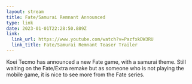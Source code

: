 ```yaml
---
layout: stream
title: Fate/Samurai Remnant Announced
type: link
date: 2023-01-01T22:28:50.889Z
link:
  link_url: https://www.youtube.com/watch?v=PazfxkDW3RU
  link_title: Fate/Samurai Remnant Teaser Trailer
---
```

K﻿oei Tecmo has announced a new Fate game, with a samurai theme. Still waiting on the Fate/Extra remake but as someone who is not playing the mobile game, it is nice to see more from the Fate series.